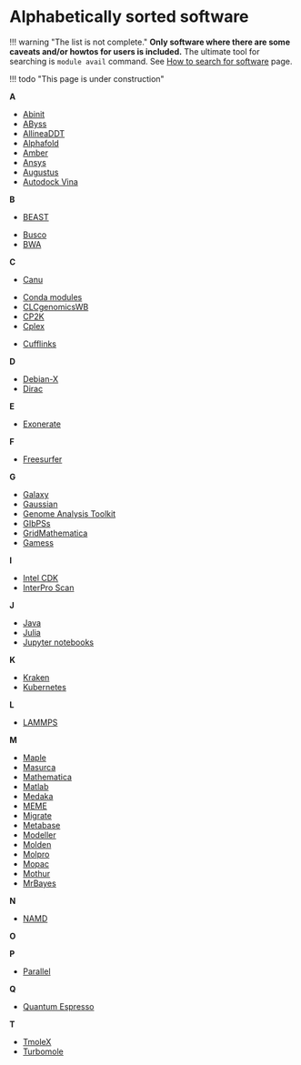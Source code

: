 # Alphabetically sorted software

!!! warning "The list is not complete." 
    **Only software where there are some caveats and/or howtos for users is included.** The ultimate tool for searching is `module avail` command. See [How to search for software](/software/search-soft/) page.

!!! todo "This page is under construction"
    

**A**

- [Abinit](/software/sw-list/abinit)
- [AByss](/software/sw-list/abyss)
- [AllineaDDT](/software/sw-list/allinea-ddt)
- [Alphafold](/software/sw-list/alphafold)
- [Amber](/software/sw-list/amber)
- [Ansys](/software/sw-list/ansys)
- [Augustus](/software/sw-list/augustus)
- [Autodock Vina](/software/sw-list/autodock-vina)

**B**

- [BEAST](/software/sw-list/beast)
<!-- - [Blast](/software/sw-list/blast) -->
- [Busco](/software/sw-list/busco)
- [BWA](/software/sw-list/bwa)

**C**

- [Canu](/software/sw-list/canu)
<!-- - [Chipster](/software/sw-list/chipster) -->
- [Conda modules](/software/sw-list/conda-modules)
- [CLCgenomicsWB](/software/sw-list/clcbio-genomics-wb)
- [CP2K](/software/sw-list/cp2k)
- [Cplex](/software/sw-list/cplex)
<!-- - [Cuda](/software/sw-list/cuda) -->
- [Cufflinks](/software/sw-list/cufflinks)

**D**

- [Debian-X](/software/sw-list/debian-x)
- [Dirac](/software/sw-list/dirac)

**E**

- [Exonerate](/software/sw-list/exonerate)

**F**

- [Freesurfer](/software/sw-list/freesurfer)

**G**

- [Galaxy](/software/services/galaxy)
- [Gaussian](/software/sw-list/gaussian)
- [Genome Analysis Toolkit](/software/sw-list/gatk)
- [GIbPSs](/software/sw-list/gibpss)
- [GridMathematica](/software/sw-list/gridmathematica)
- [Gamess](/software/sw-list/gamess)

**I**

- [Intel CDK](/software/sw-list/intel)
- [InterPro Scan](/software/sw-list/interproscan)

**J**

- [Java](/software/sw-list/java)
- [Julia](/software/sw-list/julia)
- [Jupyter notebooks](/software/services/jupyter)


**K**

- [Kraken](/software/sw-list/kraken)
- [Kubernetes](/software/services/kubernetes)

**L**

- [LAMMPS](/software/sw-list/lammps)

**M**

- [Maple](/software/sw-list/maple)
- [Masurca](/software/sw-list/masurca)
- [Mathematica](/software/sw-list/wolfram-math)
- [Matlab](/software/sw-list/matlab)
- [Medaka](/software/sw-list/medaka)
- [MEME](/software/sw-list/meme)
- [Migrate](/software/sw-list/migrate)
- [Metabase](/software/sw-list/metabase)
- [Modeller](/software/sw-list/modeller)
- [Molden](/software/sw-list/molden)
- [Molpro](/software/sw-list/molpro)
- [Mopac](/software/sw-list/mopac)
- [Mothur](/software/sw-list/mothur)
- [MrBayes](/software/sw-list/mrbayes)

**N**

- [NAMD](/software/sw-list/namd)
<!-- Pre-select from wiki
- [NCL](https://wiki.metacentrum.cz/wiki/NCL_(NCARG))
- [Nextflow](https://wiki.metacentrum.cz/wiki/Nextflow)
- [NWchem](https://wiki.metacentrum.cz/wiki/NWChem)
-->

**O**

<!-- Pre-select from wiki
- [OpenMPI](https://wiki.metacentrum.cz/wiki/Open_MPI)
- [OpenCV](https://wiki.metacentrum.cz/wiki/OpenCV)
- [OpenFoam](https://wiki.metacentrum.cz/wiki/OpenFOAM)
- [OpenFst](https://wiki.metacentrum.cz/wiki/OpenFst)
- [OpenMolcas](https://wiki.metacentrum.cz/wiki/OpenMolcas)
- [OpenMS](https://wiki.metacentrum.cz/wiki/OpenMS)
- [OpenNebula](https://wiki.metacentrum.cz/wiki/OpenNebula_tools)
- [Orca](https://wiki.metacentrum.cz/wiki/Orca)
- [Owncloud](https://wiki.metacentrum.cz/wiki/Owncloud)
-->

**P**

- [Parallel](/software/sw-list/parallel)

**Q**

- [Quantum Espresso](/software/sw-list/quantum-espresso)

**T**

- [TmoleX](/software/sw-list/tmolex)
- [Turbomole](/software/sw-list/turbomole)
